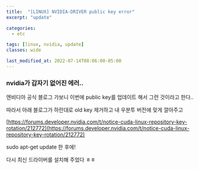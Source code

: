 ```yaml
---
title:  "[LINUX] NVIDIA-DRIVER public key error"
excerpt: "update"

categories:
  - etc

tags: [linux, nvidia, update]
classes: wide

last_modified_at: 2022-07-14T08:06:00-05:00
---
```


### nvidia가 갑자기 없어진 에러..

엔비디아 공식 블로그 가보니 이번에 public key를 업데이트 해서 그런 것이라고 한다..

따라서 아래 블로그가 하란대로 old key 제거하고 내 우분투 버전에 맞게 깔아주고  


[https://forums.developer.nvidia.com/t/notice-cuda-linux-repository-key-rotation/212772](https://forums.developer.nvidia.com/t/notice-cuda-linux-repository-key-rotation/212772)

sudo apt-get update 한 후에!

다시 최신 드라이버를 설치해 주었다 ㅎㅎ
